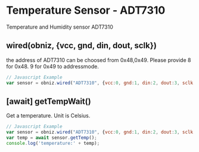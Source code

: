 # Temperature Sensor - ADT7310
Temperature and Humidity sensor ADT7310




## wired(obniz, {vcc, gnd, din, dout, sclk})
the address of ADT7310 can be choosed from 0x48,0x49.
Please provide 8 for 0x48. 9 for 0x49 to addressmode.
```javascript
// Javascript Example
var sensor = obniz.wired("ADT7310", {vcc:0, gnd:1, din:2, dout:3, sclk:4});
```
## [await] getTempWait()
Get a temperature. Unit is Celsius.

```javascript
// Javascript Example
var sensor = obniz.wired("ADT7310", {vcc:0, gnd:1, din:2, dout:3, sclk:4});
var temp = await sensor.getTemp();
console.log('temperature:' + temp);
```
